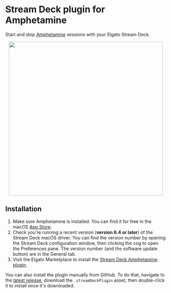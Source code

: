 # Stream Deck plugin for Amphetamine

Start and stop [Amphetamine](https://apps.apple.com/us/app/amphetamine/id937984704) sessions with your Elgato Stream Deck.

<p align="center">
  <img src="https://github.com/hmarr/streamdeck-amphetamine/assets/110275/330465f7-9c39-4bae-9b08-145d04341814" width="482" />
</p>

## Installation

1. Make sure Amphetamine is installed. You can find it for free in the macOS [App Store](https://apps.apple.com/us/app/amphetamine/id937984704).
2. Check you're running a recent version (**version 6.4 or later**) of the Stream Deck macOS driver. You can find the version number by opening the Stream Deck configuration window, then clicking the cog to open the Preferences pane. The version number (and the software update button) are in the General tab.
3. Visit the Elgato Marketplace to install the [Stream Deck Amphetamine plugin](https://marketplace.elgato.com/product/amphetamine-91ee7b7c-36c7-41a0-b4be-b3ebe08d3e9d).

You can also install the plugin manually from GitHub. To do that, navigate to the [latest release](https://github.com/hmarr/stream-deck-amphetamine/releases/latest), download the `.streamDeckPlugin` asset, then double-click it to install once it's downloaded.
